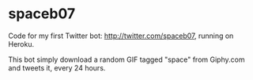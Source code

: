 # spaceb07
Code for my first Twitter bot: http://twitter.com/spaceb07, running on Heroku.

This bot simply download a random GIF tagged "space" from Giphy.com and tweets it, every 24 hours.

